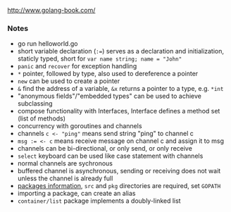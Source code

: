 http://www.golang-book.com/

### Notes

 * go run helloworld.go
 * short variable declaration (`:=`) serves as a declaration and initialization, staticly typed, short for `var name string; name = "John"`
 * `panic` and `recover` for exception handling
 * `*` pointer, followed by type, also used to dereference a pointer
 * `new` can be used to create a pointer
 * `&` find the address of a variable, `&x` returns a pointer to a type, e.g. `*int`
 * "anonymous fields"/"embedded types" can be used to achieve subclassing
 * compose functionality with Interfaces, Interface defines a method set (list of methods)
 * concurrency with goroutines and channels
 * channels `c <- "ping"` means send string "ping" to channel c
 * `msg := <- c` means receive message on channel c and assign it to msg
 * channels can be bi-directional, or only send, or only receive
 * `select` keyboard can be used like case statement with channels
 * normal channels are sychronous
 * buffered channel is asynchronous, sending or receiving does not wait unless the channel is already full
 * [packages information](http://www.golang-book.com/11), `src` and `pkg` directories are required, set `GOPATH`
 * importing a package, can create an alias
 * `container/list` package implements a doubly-linked list
